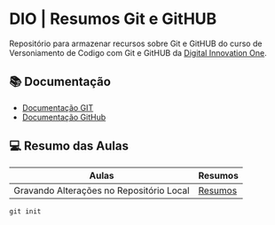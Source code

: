 
# DIO | Resumos Git e GitHUB

Repositório para armazenar recursos sobre Git e GitHUB
do curso de Versoniamento de Codigo com Git e GitHUB da [Digital Innovation One](https://www.dio.me/).

## 📚 Documentação
- [Documentação GIT](https://git-scm.com/doc)
- [Documentação GitHub](https://docs.github.com)

## 💻 Resumo das Aulas
| Aulas | Resumos |
|-------|---------|
| Gravando Alterações no Repositório Local |[Resumos]()|

```
git init
```
